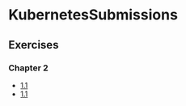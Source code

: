 # KubernetesSubmissions

## Exercises

### Chapter 2

- [1.1](https://github.com/Ramanan98/KubernetesSubmissions/tree/1.1/log_output)
- [1.1](https://github.com/Ramanan98/KubernetesSubmissions/tree/1.2/log_output)
